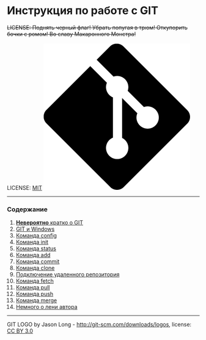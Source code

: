 # Инструкция по работе с GIT

~~LICENSE: Поднять черный флаг! Убрать попугая в трюм! Откупорить бочки с ромом! Во славу Макаронного Монстра!~~  
<br>LICENSE: [MIT](license.md)
![git-logo](./assets/Git-Logo-Black.png)
___
### Содержание
1. [**Невероятно** кратко о GIT](./about_git.md "Действительно невероятно...")
2. [GIT и Windows](./git_and_windows.md)
3. [Команда config](./config.md)
4. [Команда init](./init.md)
5. [Команда status](./status.md)
6. [Команда add](add.md)
7. [Команда commit](./commit.md)
8. [Команда clone](./clone.md)
9. [Подключение удаленного репозитория](./remote_add_origin.md)
10. [Команда fetch](./fetch.md)
11. [Команда pull](./pull.md)
12. [Команда push](./push.md)
13. [Команда merge](./merge.md)
14. [Немного о лени автора](./lazy.md)
___
GIT LOGO by Jason Long - http://git-scm.com/downloads/logos, license: [CC BY 3.0](https://creativecommons.org/licenses/by/3.0/)


  